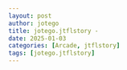 ```yaml
---
layout: post
author: jotego
title: jotego.jtflstory - 
date: 2025-01-03
categories: [Arcade, jtflstory]
tags: [jotego.jtflstory]
---
```


